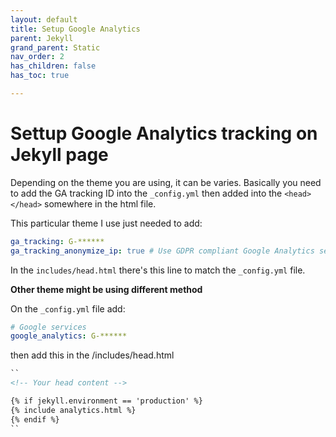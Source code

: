 ```yaml
---
layout: default
title: Setup Google Analytics
parent: Jekyll
grand_parent: Static
nav_order: 2
has_children: false
has_toc: true

---
```


# Settup Google Analytics tracking on Jekyll page

Depending on the theme you are using, it can be varies. Basically you need to add the GA tracking ID into the `_config.yml` then added into the `<head></head>` somewhere in the html file. 

This particular theme I use just needed to add:
```yml
ga_tracking: G-******
ga_tracking_anonymize_ip: true # Use GDPR compliant Google Analytics settings (true by default)
```
In the `includes/head.html` there's this line to match the `_config.yml` file.

**Other theme might be using different method**

On the `_config.yml` file add:
```yml
# Google services
google_analytics: G-******
```

then add this in the /includes/head.html 
````md
``
<!-- Your head content -->

{% if jekyll.environment == 'production' %}
{% include analytics.html %}
{% endif %}
``
````
